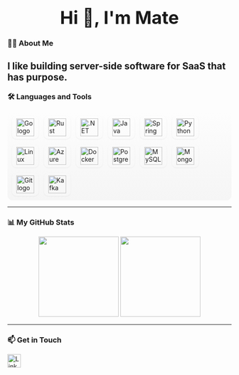 <h1 align="center" style="font-size:2.5rem;font-weight:700;margin-bottom:10px;">
  Hi 👋, I'm Mate
</h1>

### 👨‍💻 About Me
I like building server-side software for SaaS that has purpose.
---

<h3 align="left" style="margin-top:20px;">🛠 Languages and Tools</h3>
<div style="display:flex;flex-wrap:wrap;gap:12px;align-items:center;justify-content:flex-start;padding:10px;border-radius:12px;background:linear-gradient(180deg, rgba(255,255,255,0.02), rgba(0,0,0,0.03));">
  <span title="Go" style="padding:6px 10px;border-radius:10px;background:rgba(255,255,255,0.05);box-shadow:0 1px 3px rgba(0,0,0,0.06);">
    <img src="https://cdn.jsdelivr.net/gh/devicons/devicon/icons/go/go-original-wordmark.svg" height="40" alt="Go logo"/>
  </span>
  <span title="Rust" style="padding:6px 10px;border-radius:10px;background:rgba(255,255,255,0.05);box-shadow:0 1px 3px rgba(0,0,0,0.06);">
    <img src="https://cdn.jsdelivr.net/gh/devicons/devicon/icons/rust/rust-original.svg" height="40" alt="Rust logo"/>
  </span>
  <span title=".NET" style="padding:6px 10px;border-radius:10px;background:rgba(255,255,255,0.05);box-shadow:0 1px 3px rgba(0,0,0,0.06);">
    <img src="https://cdn.jsdelivr.net/gh/devicons/devicon/icons/dot-net/dot-net-plain-wordmark.svg" height="40" alt=".NET logo"/>
  </span>
  <span title="Java" style="padding:6px 10px;border-radius:10px;background:rgba(255,255,255,0.05);box-shadow:0 1px 3px rgba(0,0,0,0.06);">
    <img src="https://cdn.jsdelivr.net/gh/devicons/devicon/icons/java/java-original.svg" height="40" alt="Java logo"/>
  </span>
  <span title="Spring" style="padding:6px 10px;border-radius:10px;background:rgba(255,255,255,0.05);box-shadow:0 1px 3px rgba(0,0,0,0.06);">
    <img src="https://cdn.jsdelivr.net/gh/devicons/devicon/icons/spring/spring-original.svg" height="40" alt="Spring logo"/>
  </span>
  <span title="Python" style="padding:6px 10px;border-radius:10px;background:rgba(255,255,255,0.05);box-shadow:0 1px 3px rgba(0,0,0,0.06);">
    <img src="https://cdn.jsdelivr.net/gh/devicons/devicon/icons/python/python-original.svg" height="40" alt="Python logo"/>
  </span>
  <span title="Linux" style="padding:6px 10px;border-radius:10px;background:rgba(255,255,255,0.05);box-shadow:0 1px 3px rgba(0,0,0,0.06);">
    <img src="https://cdn.jsdelivr.net/gh/devicons/devicon/icons/linux/linux-original.svg" height="40" alt="Linux logo"/>
  </span>
  <span title="Azure" style="padding:6px 10px;border-radius:10px;background:rgba(255,255,255,0.05);box-shadow:0 1px 3px rgba(0,0,0,0.06);">
    <img src="https://cdn.jsdelivr.net/gh/devicons/devicon/icons/azure/azure-original.svg" height="40" alt="Azure logo"/>
  </span>
  <span title="Docker" style="padding:6px 10px;border-radius:10px;background:rgba(255,255,255,0.05);box-shadow:0 1px 3px rgba(0,0,0,0.06);">
    <img src="https://cdn.jsdelivr.net/gh/devicons/devicon/icons/docker/docker-plain-wordmark.svg" height="40" alt="Docker logo"/>
  </span>

   <span title="PostgreSQL" style="padding:6px 10px;border-radius:10px;background:rgba(255,255,255,0.05);box-shadow:0 1px 3px rgba(0,0,0,0.06);">
    <img src="https://cdn.jsdelivr.net/gh/devicons/devicon/icons/postgresql/postgresql-original.svg" height="40" alt="PostgreSQL logo"/>
  </span>
  <span title="MySQL" style="padding:6px 10px;border-radius:10px;background:rgba(255,255,255,0.05);box-shadow:0 1px 3px rgba(0,0,0,0.06);">
    <img src="https://cdn.jsdelivr.net/gh/devicons/devicon/icons/mysql/mysql-original.svg" height="40" alt="MySQL logo"/>
  </span>
  <span title="MongoDB" style="padding:6px 10px;border-radius:10px;background:rgba(255,255,255,0.05);box-shadow:0 1px 3px rgba(0,0,0,0.06);">
    <img src="https://cdn.jsdelivr.net/gh/devicons/devicon/icons/mongodb/mongodb-original.svg" height="40" alt="MongoDB logo"/>
  </span>
  
  <span title="Git" style="padding:6px 10px;border-radius:10px;background:rgba(255,255,255,0.05);box-shadow:0 1px 3px rgba(0,0,0,0.06);">
    <img src="https://cdn.jsdelivr.net/gh/devicons/devicon/icons/git/git-original.svg" height="40" alt="Git logo"/>
  </span>
  <span title="Apache Kafka" style="padding:6px 10px;border-radius:10px;background:rgba(255,255,255,0.05);box-shadow:0 1px 3px rgba(0,0,0,0.06);">
    <img src="https://cdn.jsdelivr.net/gh/devicons/devicon/icons/apachekafka/apachekafka-original.svg" height="40" alt="Kafka logo"/>
  </span>
  </div>

---

### 📊 My GitHub Stats

<p align="center">
  <img src="https://github-readme-stats.vercel.app/api?username=Ka10ken1&show_icons=true&theme=transparent&hide_border=true&include_all_commits=true&count_private=false&hide_rank=true" height="180"/>
  <img src="https://streak-stats.demolab.com?user=Ka10ken1&locale=en&mode=daily&theme=dark&hide_border=false&border_radius=5" height="180"/>
</p>

---

### 📫 Get in Touch

<div align="left" style="margin-top:10px;">
  <a href="https://www.linkedin.com/in/mate-kopaliani-8838a7277/" target="_blank">
    <img src="https://img.shields.io/static/v1?message=LinkedIn&logo=linkedin&label=&color=0077B5&logoColor=white&style=for-the-badge" height="30" alt="LinkedIn"/>
  </a>
</div>
